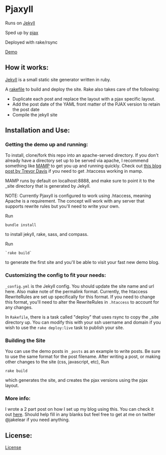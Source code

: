 # Pjaxyll

Runs on [Jekyll](https://github.com/mojombo/jekyll)

Sped up by [pjax](https://github.com/defunkt/jquery-pjax)

Deployed with rake/rsync

[Demo](http://pjaxyll.jakebot.com/2013/Pjaxyll-Demo)

## How it works:

[Jekyll](https://github.com/mojombo/jekyll) is a small static site generator written in ruby.

A [rakefile](https://github.com/jakelear/pjaxyll/blob/master/Rakefile) to build and deploy the site.
Rake also takes care of the following:
* Duplicate each post and replace the layout with a pjax specific layout.
* Add the post date of the YAML front matter of the PJAX version to retain the post date
* Compile the jekyll site


## Installation and Use:

### Getting the demo up and running:

To install, clone/fork this repo into an apache-served directory. If you
don't already have a directory set up to be served via apache, I recommend something like [MAMP](http://www.mamp.info/en/index.html)
to get you up and running quickly. Check out [this blog post by Trevor Davis](http://trevordavis.net/blog/use-htaccess-files-with-mamp) if you need to get .htaccess working in mamp.

MAMP runs by default on localhost:8888, and make sure to point it to the _site directory that is generated by Jekyll.

NOTE: Currently Pjaxyll is configured to work using .htaccess, meaning Apache is a requirement. The concept will work with any server that supports rewrite rules but you'll need to write your own.

Run
   
   `bundle install`
   
to install jekyll, rake, sass, and compass.

Run

    `rake build`
    
to generate the first site and you'll be able to visit your fast new demo blog.

### Customizing the config to fit your needs:

`_config.yml` is the Jekyll config. You should update the site name and url here. Also make note of the permalink format. Currently, the
htaccess RewriteRules are set up specifically for this format. If you need to change this format, you'll need to alter the RewriteRules in `.htaccess` to account for any changes.

In `Rakefile`, there is a task called "deploy" that uses rsync to copy the _site directory up. You can modify this with your ssh username and domain if you wish to use
the `rake deploy:live` task to publish your site.

###  Building the Site

You can use the demo posts in `_posts` as an example to write posts. Be sure to use the same format for the post filename. After writing a post,
or making other changes to the site (css, javascript, etc), Run

   `rake build`
   
which generates the site, and creates the pjax versions using the pjax layout.

### More info:

I wrote a 2 part post on how I set up my blog using this. You can check it out [here](http://jakebot.com/2013/jekyll-pjax-part-1/).
Should help fill in any blanks but feel free to get at me on twitter @jakelear if you need anything.


## License:
[License](https://github.com/jakelear/pjaxyll/blob/master/LICENSE.md)
